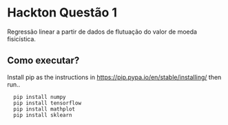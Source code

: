 # Hackton Questão 1
Regressão linear a partir de dados de flutuação do valor de moeda fisicística.

## Como executar?
Install pip as the instructions in https://pip.pypa.io/en/stable/installing/
then run..

```console
  pip install numpy
  pip install tensorflow
  pip install mathplot
  pip install sklearn
```
